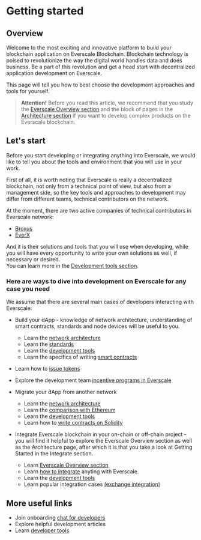 # Getting started

## Overview

Welcome to the most exciting and innovative platform to build your blockchain application on Everscale Blockchain. Blockchain technology is poised to revolutionize the way the digital world handles data and does business. Be a part of this revolution and get a head start with decentralized application development on Everscale.

This page will tell you how to best choose the development approaches and tools for yourself.

> **Attention!** Before you read this article, we recommend that you study the [Everscale Overview section](../../learn/everscale-overview/) and the block of pages in the [Architecture section](../../arch/) if you want to develop complex products on the Everscale blockchain.

## Let's start 

Before you start developing or integrating anything into Everscale, we would like to tell you about the tools and environment that you will use in your work.

First of all, it is worth noting that Everscale is really a decentralized blockchain, not only from a technical point of view, but also from a management side, so the key tools and approaches to development may differ from different teams, technical contributors on the network.

At the moment, there are two active companies of technical contributors in Everscale network:

- [Broxus](https://broxus.com)
- [EverX](https://everx.dev/)

And it is their solutions and tools that you will use when developing, while you will have every opportunity to write your own solutions as well, if necessary or desired.  
You can learn more in the [Development tools section](../api-tools/overview.md).

### Here are ways to dive into development on Everscale for any case you need

We assume that there are several main cases of developers interacting with Everscale:

- Build your dApp - knowledge of network architecture, understanding of smart contracts, standards and node devices will be useful to you.
  - Learn the [network architecture](../../arch/)
  - Learn the [standards](../../standard/)
  - Learn the [development tools](../api-tools/overview.md)
  - Learn the specifics of writing [smart contracts](../smart-contract/learn/)

- Learn how to [issue tokens](../smart-digital-assets/issue-ft.md)
- Explore the development team [incentive programs in Everscale](../hackathons-grants.md)

- Migrate your dApp from another network
  - Learn the [network architecture](../../arch/)
  - Learn the [comparison with Ethereum](../from-another-platform/comparison-with-ethereum.md)
  - Learn the [development tools](../api-tools/overview.md)
  - Learn how to [write contracts on Solidity](../smart-contract/solidity-developing/getting-started.md)

- Integrate Everscale blockchain in your on-chain or off-chain project - you will find it helpful to explore the Everscale Overview section as well as the Architecture page, after which it is that you take a look at Getting Started in the Integrate section.
  - Learn [Everscale Overview section](../../learn/everscale-overview/)
  - Learn [how to integrate](../integrate/tutorial/getting-started.md) anyting with Everscale.
  - Learn the [development tools](../api-tools/overview.md)
  - Learn popular integration cases [(exchange integration)](../integrate/tutorial/add-everscale-to-your-exchange.md)

## More useful links

- Join onboarding [chat for developers](https://t.me/everdev)
- Explore helpful development articles
- Learn [developer tools](../api-tools/overview.md)

